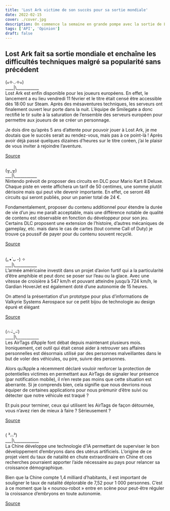 ```yaml
---
title: 'Lost Ark victime de son succès pour sa sortie mondiale'
date: 2022-02-15
cover: ./cover.jpg
description: On commence la semaine en grande pompe avec la sortie de Lost Ark, des Airtags en guise de mouchards ou encore Nintendo qui se lance dans la vente de DLC !
tags: ['API', 'Opinion']
draft: false
---
```


## Lost Ark fait sa sortie mondiale et enchaîne les difficultés techniques malgré sa popularité sans précédent
(๑✧◡✧๑)       
\_\_\_\_|\\\_\_\_\_\_\_\_\_\_\_\_       
Lost Ark est enfin disponible pour les joueurs européens. En effet, le lancement a eu lieu vendredi 11 février et le titre était censé être accessible dès 18:00 sur Steam. Après des mésaventures techniques, les serveurs ont finalement ouvert leur porte dans la nuit. L’équipe de Smilegate a donc rectifié le tir suite à la saturation de l’ensemble des serveurs européen pour permettre aux joueurs de se créer un personnage.

Je dois dire qu’après 5 ans d’attente pour pouvoir jouer à Lost Ark, je me doutais que le succès serait au rendez-vous, mais pas à ce point-là ! Après avoir déjà passé quelques dizaines d’heures sur le titre coréen, j’ai le plaisir de vous inviter à rejoindre l’aventure.

[Source](https://www.jeuxvideo.com/news/1530634/lost-ark-le-mmo-explose-tout-sur-steam-new-world-s-incline.htm)

## 
(╥_╥)       
\_\_\_|\\\_\_\_\_\_\_\_\_\_\_\_     
Nintendo prévoit de proposer des circuits en DLC pour Mario Kart 8 Deluxe. Chaque piste en vente affichera un tarif de 50 centimes, une somme plutôt dérisoire mais qui peut vite devenir importante. En effet, ce seront 48 circuits qui seront publiés, pour un panier total de 24 €.

Fondamentalement, proposer du contenu additionnel pour étendre la durée de vie d’un jeu me paraît acceptable, mais une différence notable de qualité de contenu est observable en fonction du développeur pour son jeu. Certains DLC proposent une extension de l’histoire, d’autres mécaniques de gameplay, etc. mais dans le cas de cartes (tout comme Call of Duty) je trouve ça poussif de payer pour du contenu souvent recyclé.

[Source](https://www.numerama.com/pop-culture/851499-le-vrai-souci-du-dlc-de-mario-kart-8-deluxe-les-circuits-issus-du-jeu-mobile.html)

## 
(｡•̀ ᴗ -) ✧     
\_\_\_|\\\_\_\_\_\_\_\_\_\_\_\_     
L’armée américaine investit dans un projet d’avion furtif qui a la particularité d’être amphibie et peut donc se poser sur l’eau ou la glace. Avec une vitesse de croisière à 547 km/h et pouvant atteindre jusqu’à 724 km/h, le Gardian HoverJet est également doté d’une autonomie de 15 heures.

On attend la présentation d’un prototype pour plus d’informations de Valkyrie Systems Aerospace sur ce petit bijou de technologie au design épuré et élégant

[Source](https://www.futura-sciences.com/tech/actualites/technologie-armee-americaine-craque-futuriste-guardian-hoverjet-engin-volant-amphibie-96646/)

## 
(∩⌣̀_⌣́)      
\_\_\_\_|\\\_\_\_\_\_\_\_\_\_\_\_       
Les AirTags d’Apple font débat depuis maintenant plusieurs mois. Ironiquement, cet outil qui était censé aider à retrouver ses affaires personnelles est désormais utilisé par des personnes malveillantes dans le but de voler des véhicules, ou pire, suivre des personnes.

Alors qu’Apple a récemment déclaré vouloir renforcer la protection de potentielles victimes en permettant aux AirTags de signaler leur présence (par notification mobile), il n’en reste pas moins que cette situation est aberrante. Si je comprends bien, cela signifie que nous devrions nous équiper de certaines applications pour nous prémunir d’être suivi ou détecter que notre véhicule est traqué ?

Et puis pour terminer, ceux qui utilisent les AirTags de façon détournée, vous n’avez rien de mieux à faire ? Sérieusement ?

[Source](https://www.futura-sciences.com/tech/actualites/technologie-apple-veut-empecher-utilisation-airtags-comme-mouchards-95375/)

## 
( ³⌓³)      
\_\_\_|\\\_\_\_\_\_\_\_\_\_\_\_\_       
La Chine développe une technologie d’IA permettant de superviser le bon développement d’embryons dans des utérus artificiels. L’origine de ce projet vient du taux de natalité en chute extraordinaire en Chine et ces recherches pourraient apporter l’aide nécessaire au pays pour relancer sa croissance démographique.

Bien que la Chine compte 1,4 milliard d’habitants, il est important de souligner le taux de natalité déplorable de 7,52 pour 1 000 personnes. C’est à ce moment que la « nounou-robot » entre en scène pour peut-être réguler la croissance d’embryons en toute autonomie.

[Source](https://geeko.lesoir.be/2022/02/12/la-chine-travaille-sur-une-nounou-robot/)

